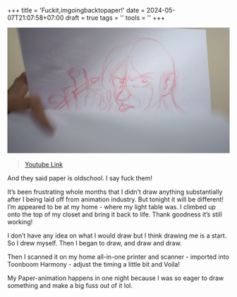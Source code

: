 +++
title = 'Fuckit,imgoingbacktopaper!'
date = 2024-05-07T21:07:58+07:00
draft = true
tags = ''
tools = ''
+++

![Thumbnail](duckyou-thumbnail.jpg "FUCKIT!")

> [Youtube Link](https://youtu.be/TWun5jTMjiA?feature=shared)

And they said paper is oldschool. I say fuck them!

It’s been frustrating whole months that I didn’t draw anything substantially after I being laid off from animation industry.
But tonight it will be different!
I’m appeared to be at my home - where my light table was. I climbed up onto the top of my closet and bring it back to life.
Thank goodness it’s still working!

I don’t have any idea on what I would draw but I think drawing me is a start. So I drew myself.
Then I began to draw, and draw and draw.

Then I scanned it on my home all-in-one printer and scanner - imported into Toonboom Harmony - adjust the timing a little bit and Voila!

My Paper-animation happens in one night because I was so eager to draw something and make a big fuss out of it lol.
